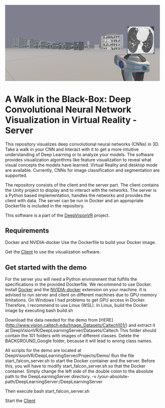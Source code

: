 ![Title](Panorama.png)

# A Walk in the Black-Box: Deep Convolutional Neural Network Visualization in Virtual Reality - Server

This repository visualizes deep convolutional neural networks (CNNs) in 3D. Take a walk in your CNN and interact with it to get a more intuitive understanding of Deep Learning or to analyze your models. The software provides visualization algorithms like feature visualization to reveal what visual concepts the models have learned. Virtual Reality and desktop mode are available. Currently, CNNs for image classification and segmentation are supported. 

The repository consists of the client and the server part. The client contains the Unity project to display and to interact with the networks. The server is a Python based implementation, handles the networks and provides the client with data. The server can be run in Docker and an appropriate Dockerfile is included in the repository. 

This software is a part of the [DeepVisionVR](https://github.com/Criscraft/DeepVisionVR) project.

## Requirements

Docker and NVIDIA-docker
Use the Dockerfile to build your Docker image.

Get the [Client](https://github.com/Criscraft/DeepVisionVRClient) to use the visualization software.


## Get started with the demo

For the server you will need a Python environment that fulfills the specifications in the provided Dockerfile. We recommend to use Docker. Install [Docker](https://docs.docker.com/engine/install/) and the [NVIDIA-docker](https://github.com/NVIDIA/nvidia-docker) extension on your machine. It is advised to run server and client on different machines due to GPU memory limitations. On Windows I had problems to get GPU access in Docker. Therefore, I recommend to use Linux (WSL). In Linux, build the Docker image by executing 
    bash build.sh

Download the data needed for the demo from [HERE] (http://www.vision.caltech.edu/Image_Datasets/Caltech101/) and extract it at DeepVisionVR/DeepLearningServer/Datasets/Caltech 
This folder should contain the 101 folders with images of different classes. Delete the BACKGROUND_Google folder, because it will lead to wrong class names.

All scripts for the demo are located at DeepVisionVR/DeepLearningServer/Projects/Demo/ Run the file start_falcon_server.sh to start the Docker container and the server. Before this, you will have to modify start_falcon_server.sh so that the Docker container. Simply change the left side of the double colon to the absolute path to the DeepLearningServer directory.
    -v /your-absolute-path/DeepLearningServer:/DeepLearningServer

Then execute 
    bash start_falcon_server.sh

Start the [Client](https://github.com/Criscraft/DeepVisionVRClient)